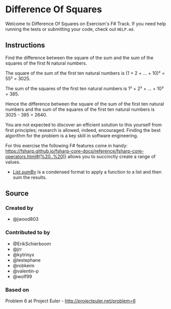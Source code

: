 # Difference Of Squares

Welcome to Difference Of Squares on Exercism's F# Track.
If you need help running the tests or submitting your code, check out `HELP.md`.

## Instructions

Find the difference between the square of the sum and the sum of the squares of the first N natural numbers.

The square of the sum of the first ten natural numbers is
(1 + 2 + ... + 10)² = 55² = 3025.

The sum of the squares of the first ten natural numbers is
1² + 2² + ... + 10² = 385.

Hence the difference between the square of the sum of the first
ten natural numbers and the sum of the squares of the first ten
natural numbers is 3025 - 385 = 2640.

You are not expected to discover an efficient solution to this yourself from
first principles; research is allowed, indeed, encouraged. Finding the best
algorithm for the problem is a key skill in software engineering.

For this exercise the following F# features come in handy:
https://fsharp.github.io/fsharp-core-docs/reference/fsharp-core-operators.html#(%20..%20)) allows you to succinctly create a range of values.
- [List.sumBy](https://fsharp.github.io/fsharp-core-docs/reference/fsharp-collections-listmodule.html#sumBy) is a condensed format to apply a function to a list and then sum the results.

## Source

### Created by

- @jwood803

### Contributed to by

- @ErikSchierboom
- @jrr
- @kytrinyx
- @lestephane
- @robkeim
- @valentin-p
- @wolf99

### Based on

Problem 6 at Project Euler - http://projecteuler.net/problem=6